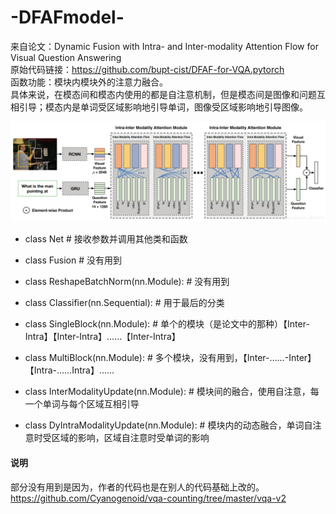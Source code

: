 # -DFAFmodel-
来自论文：Dynamic Fusion with Intra- and Inter-modality Attention Flow for Visual Question Answering</br>
原始代码链接：https://github.com/bupt-cist/DFAF-for-VQA.pytorch</br>
函数功能：模块内模块外的注意力融合。 </br>
具体来说，在模态间和模态内使用的都是自注意机制，但是模态间是图像和问题互相引导；模态内是单词受区域影响地引导单词，图像受区域影响地引导图像。</br>

<img src="DFAF流程图.png">  

- class Net                          # 接收参数并调用其他类和函数

- class Fusion                       # 没有用到
- class ReshapeBatchNorm(nn.Module): # 没有用到

- class Classifier(nn.Sequential):   # 用于最后的分类
- class SingleBlock(nn.Module):      # 单个的模块（是论文中的那种）【Inter-Intra】【Inter-Intra】……【Inter-Intra】

- class MultiBlock(nn.Module):       # 多个模块，没有用到，【Inter-……-Inter】 【Intra-……Intra】……

- class InterModalityUpdate(nn.Module):    # 模块间的融合，使用自注意，每一个单词与每个区域互相引导
- class DyIntraModalityUpdate(nn.Module):  # 模块内的动态融合，单词自注意时受区域的影响，区域自注意时受单词的影响

#### 说明
部分没有用到是因为，作者的代码也是在别人的代码基础上改的。https://github.com/Cyanogenoid/vqa-counting/tree/master/vqa-v2

